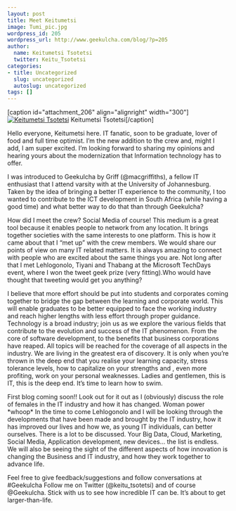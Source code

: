 ```yaml
---
layout: post
title: Meet Keitumetsi
image: Tumi_pic.jpg
wordpress_id: 205
wordpress_url: http://www.geekulcha.com/blog/?p=205
author:
  name: Keitumetsi Tsotetsi
  twitter: Keitu_Tsotetsi
categories:
- title: Uncategorized
  slug: uncategorized
  autoslug: uncategorized
tags: []
---
```

[caption id="attachment\_206" align="alignright" width="300"] [![Keitumetsi Tsotetsi](http://www.geekulcha.com/blog/wp-content/uploads/2013/11/Tumi_pic-300x225.jpg)](http://www.geekulcha.com/blog/wp-content/uploads/2013/11/Tumi_pic.jpg) Keitumetsi Tsotetsi[/caption]

 Hello everyone, Keitumetsi here. IT fanatic, soon to be graduate, lover of food and full time optimist. I’m the new addition to the crew and, might I add, I am super excited. I’m looking forward to sharing my opinions and hearing yours about the modernization that Information technology has to offer.

 I was introduced to Geekulcha by Griff (@macgriffiths), a fellow IT enthusiast that I attend varsity with at the University of Johannesburg. Taken by the idea of bringing a better IT experience to the community, I too wanted to contribute to the ICT development in South Africa (while having a good time) and what better way to do that than through Geekulcha?

 How did I meet the crew? Social Media of course! This medium is a great tool because it enables people to network from any location. It brings together societies with the same interests to one platform. This is how it came about that I “met up” with the crew members. We would share our points of view on many IT related matters. It is always amazing to connect with people who are excited about the same things you are. Not long after that I met Lehlogonolo, Tiyani and Thabang at the Microsoft TechDays event, where I won the tweet geek prize (very fitting).Who would have thought that tweeting would get you anything?

 I believe that more effort should be put into students and corporates coming together to bridge the gap between the learning and corporate world. This will enable graduates to be better equipped to face the working industry and reach higher lengths with less effort through proper guidance. Technology is a broad industry; join us as we explore the various fields that contribute to the evolution and success of the IT phenomenon. From the core of software development, to the benefits that business corporations have reaped. All topics will be reached for the coverage of all aspects in the industry.
 We are living in the greatest era of discovery. It is only when you’re thrown in the deep end that you realise your learning capacity, stress tolerance levels, how to capitalize on your strengths and , even more profiting, work on your personal weaknesses. Ladies and gentlemen, this is IT, this is the deep end. It’s time to learn how to swim.

 First blog coming soon!! Look out for it out as I (obviously) discuss the role of females in the IT industry and how it has changed. Woman power \*whoop\*
 In the time to come Lehlogonolo and I will be looking through the developments that have been made and brought by the IT industry, how it has improved our lives and how we, as young IT individuals, can better ourselves. There is a lot to be discussed. Your Big Data, Cloud, Marketing, Social Media, Application development, new devices… the list is endless. We will also be seeing the sight of the different aspects of how innovation is changing the Business and IT industry, and how they work together to advance life.

 Feel free to give feedback/suggestions and follow conversations at #Geekulcha
 Follow me on Twitter (@keitu\_tsotetsi) and of course @Geekulcha. Stick with us to see how incredible IT can be. It’s about to get larger-than-life.

